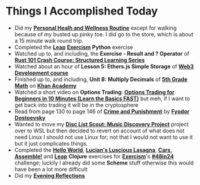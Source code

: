 # Things I Accomplished Today

- Did my **[Personal Healh and Wellness Routine](../../routines/2024/personal-health-and-wellness-routine/personal-health-and-wellness-routine-2024-week-3.md)** except for walking because of my busted up pinky toe. I did go to the store, which is about a 15 minute walk round trip.
- Completed the **[Leap](https://exercism.org/tracks/python/exercises/leap)** **[Exercism](https://exercism.org)** **Python** exercise
- Watched up to, and including, the **Exercise - Result and ? Operator** of **[Rust 101 Crash Course: Structured Learning Series](https://www.youtube.com/watch?v=lzKeecy4OmQ)**
- Watched about an hour of **Lesson 5: Ethers.js Simple Storage** of **[Web3 Development course](https://www.youtube.com/watch?v=gyMwXuJrbJQ)**
- Finished up to, and including, **Unit 8: Multiply Decimals** of **[5th Grade Math](https://www.khanacademy.org/math/cc-fifth-grade-math)** on **[Khan Academy](https://www.khanacademy.org)**
- Watched a short video on **Options Trading**: **[Options Trading for Beginners in 10 Minutes (Learn the Basics FAST)](https://www.youtube.com/watch?v=O8EN51F6jUo)** but meh, if I want to get back into trading it will be in the cryptosphere
- Read from page 130 to page 146 of **[Crime and Punishment](https://www.goodreads.com/book/show/7144.Crime_and_Punishment)** by **[Fyodor Dostoevsky](https://www.goodreads.com/author/show/3137322.Fyodor_Dostoevsky)**
- Wanted to move my **[Disc List Scout: Music Discovery Project](https://github.com/evorhard/Disc-List-Scout--Music-Discovery)** project over to WSL but then decided to revert on account of what does not need Linux I should not use Linux for; not that I would not want to use it but it just complicates things.
- Completed the **[Hello World](https://exercism.org/tracks/clojure/exercises/hello-world)**, **[Lucian's Luscious Lasagna](https://exercism.org/tracks/clojure/exercises/lucians-luscious-lasagna)**, **[Cars, Assemble!](https://exercism.org/tracks/clojure/exercises/cars-assemble)** and **[Leap](https://exercism.org/tracks/clojure/exercises/leap)** **Clojure** exercises for **[Exercism](https://exercism.org)**'s **[#48in24](https://exercism.org/challenges/48in24)** challenge; luckily I already did some **Scheme** stuff otherwise this would have been a lot more difficult
- Did my **[Evening Reflections](../../routines/evening-reflections.md)**
